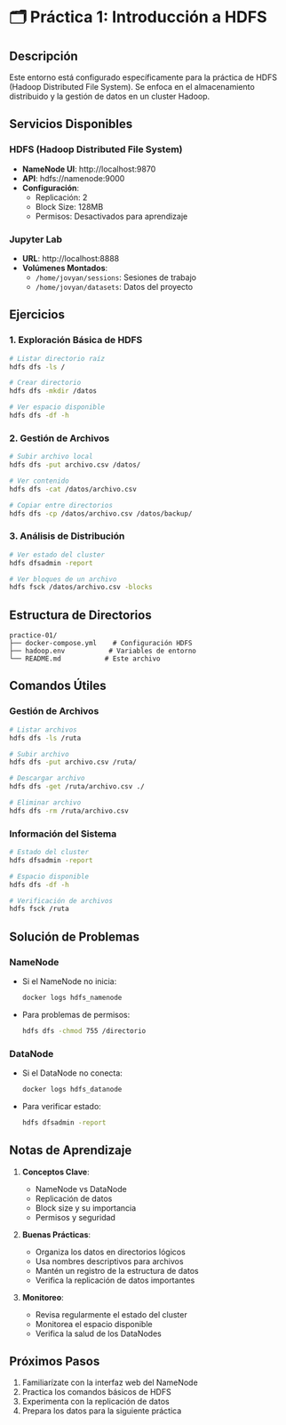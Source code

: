 # 🗂️ Práctica 1: Introducción a HDFS

## Descripción
Este entorno está configurado específicamente para la práctica de HDFS (Hadoop Distributed File System). Se enfoca en el almacenamiento distribuido y la gestión de datos en un cluster Hadoop.

## Servicios Disponibles

### HDFS (Hadoop Distributed File System)
- **NameNode UI**: http://localhost:9870
- **API**: hdfs://namenode:9000
- **Configuración**: 
  - Replicación: 2
  - Block Size: 128MB
  - Permisos: Desactivados para aprendizaje

### Jupyter Lab
- **URL**: http://localhost:8888
- **Volúmenes Montados**:
  - `/home/jovyan/sessions`: Sesiones de trabajo
  - `/home/jovyan/datasets`: Datos del proyecto

## Ejercicios

### 1. Exploración Básica de HDFS
```bash
# Listar directorio raíz
hdfs dfs -ls /

# Crear directorio
hdfs dfs -mkdir /datos

# Ver espacio disponible
hdfs dfs -df -h
```

### 2. Gestión de Archivos
```bash
# Subir archivo local
hdfs dfs -put archivo.csv /datos/

# Ver contenido
hdfs dfs -cat /datos/archivo.csv

# Copiar entre directorios
hdfs dfs -cp /datos/archivo.csv /datos/backup/
```

### 3. Análisis de Distribución
```bash
# Ver estado del cluster
hdfs dfsadmin -report

# Ver bloques de un archivo
hdfs fsck /datos/archivo.csv -blocks
```

## Estructura de Directorios
```
practice-01/
├── docker-compose.yml    # Configuración HDFS
├── hadoop.env           # Variables de entorno
└── README.md           # Este archivo
```

## Comandos Útiles

### Gestión de Archivos
```bash
# Listar archivos
hdfs dfs -ls /ruta

# Subir archivo
hdfs dfs -put archivo.csv /ruta/

# Descargar archivo
hdfs dfs -get /ruta/archivo.csv ./

# Eliminar archivo
hdfs dfs -rm /ruta/archivo.csv
```

### Información del Sistema
```bash
# Estado del cluster
hdfs dfsadmin -report

# Espacio disponible
hdfs dfs -df -h

# Verificación de archivos
hdfs fsck /ruta
```

## Solución de Problemas

### NameNode
- Si el NameNode no inicia:
  ```bash
  docker logs hdfs_namenode
  ```
- Para problemas de permisos:
  ```bash
  hdfs dfs -chmod 755 /directorio
  ```

### DataNode
- Si el DataNode no conecta:
  ```bash
  docker logs hdfs_datanode
  ```
- Para verificar estado:
  ```bash
  hdfs dfsadmin -report
  ```

## Notas de Aprendizaje

1. **Conceptos Clave**:
   - NameNode vs DataNode
   - Replicación de datos
   - Block size y su importancia
   - Permisos y seguridad

2. **Buenas Prácticas**:
   - Organiza los datos en directorios lógicos
   - Usa nombres descriptivos para archivos
   - Mantén un registro de la estructura de datos
   - Verifica la replicación de datos importantes

3. **Monitoreo**:
   - Revisa regularmente el estado del cluster
   - Monitorea el espacio disponible
   - Verifica la salud de los DataNodes

## Próximos Pasos

1. Familiarízate con la interfaz web del NameNode
2. Practica los comandos básicos de HDFS
3. Experimenta con la replicación de datos
4. Prepara los datos para la siguiente práctica 